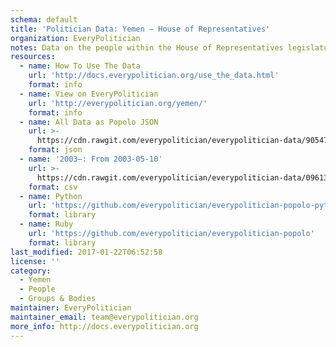 ```yaml
---
schema: default
title: 'Politician Data: Yemen — House of Representatives'
organization: EveryPolitician
notes: Data on the people within the House of Representatives legislature of Yemen.
resources:
  - name: How To Use The Data
    url: 'http://docs.everypolitician.org/use_the_data.html'
    format: info
  - name: View on EveryPolitician
    url: 'http://everypolitician.org/yemen/'
    format: info
  - name: All Data as Popolo JSON
    url: >-
      https://cdn.rawgit.com/everypolitician/everypolitician-data/90547dba3ac3f6e3f64e246c03c677ba3dc3ff1e/data/Yemen/Majlis/ep-popolo-v1.0.json
    format: json
  - name: '2003–: From 2003-05-10'
    url: >-
      https://cdn.rawgit.com/everypolitician/everypolitician-data/09613f4f1556bc7af6246a1da24ff8bb7f6c70db/data/Yemen/Majlis/term-2003.csv
    format: csv
  - name: Python
    url: 'https://github.com/everypolitician/everypolitician-popolo-python'
    format: library
  - name: Ruby
    url: 'https://github.com/everypolitician/everypolitician-popolo'
    format: library
last_modified: 2017-01-22T06:52:58
license: ''
category:
  - Yemen
  - People
  - Groups & Bodies
maintainer: EveryPolitician
maintainer_email: team@everypolitician.org
more_info: http://docs.everypolitician.org
---
```

